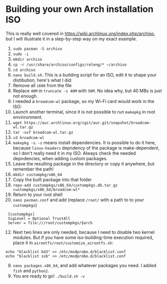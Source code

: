 # Building your own Arch installation ISO
This is really well covered in https://wiki.archlinux.org/index.php/archiso, but I will illustrate it in a step-by-step way on my exact example.

1. `sudo pacman -S archiso`
2. `sudo -i`
3. `mkdir archiso`
4. `cp -r /usr/share/archiso/configs/releng/* ~/archiso`
5. `cd archiso`
6. `nano build.sh`. This is a building script for an ISO, edit it to shape your distibution, here's what I did:
  1. Remove all `i686` from the file
  2. Replace `40M` in `truncate -s 40M` with `50M`. No idea why, but 40 MBs is just not enough.
7. I needed a `broadcom-wl` package, so my Wi-Fi card would work in the ISO:
  1. Launch another terminal, since it is not possible to run `makepkg` in root envinronment.
  2. `wget https://aur.archlinux.org/cgit/aur.git/snapshot/broadcom-wl.tar.gz`
  3. `tar -xvf broadcom-wl.tar.gz`
  4. `cd broadcom-wl`
  5. `makepkg -s`. `-s` means install dependencies. It is possible to do it here, because `linux-headers` depndency of the package is make-dependent, so I don't really need it in my ISO. Always check the needed depndencies, when adding custom packages.
  6. Leave the resulting package in the directory or copy it anywhere, but remember the path!
  7. `mkdir custompkg/x86_64`
  8. Copy the built package into that folder
  9. `repo-add custompkgs/x86_64/custompkgs.db.tar.gz custompkgs/x86_64/broadcom-wl*`
  10. Return to your root shell
  11. `nano pacman.conf` and add (replace `/root/` with a path to to your `custompkgs`)
  ```
   [custompkgs]
   SigLevel = Optional TrustAll
   Server = file:///root/custompkgs/$arch
  ```
  12. Next two lines are only needed, because I need to disable two kernel modules. But if you have some iso-building-time execution required, place it in `airootfs/root/customize_airootfs.sh`:
  ```
  echo "blacklist b43" >> /etc/modprobe.d/blacklist.conf
  echo "blacklist ssb" >> /etc/modprobe.d/blacklist.conf
  ```
8. `nano packages.x86_64`, and add whatever packages you need. I added `fish` and `python2`.
9. You are ready to go! `./build.sh -v`
  
